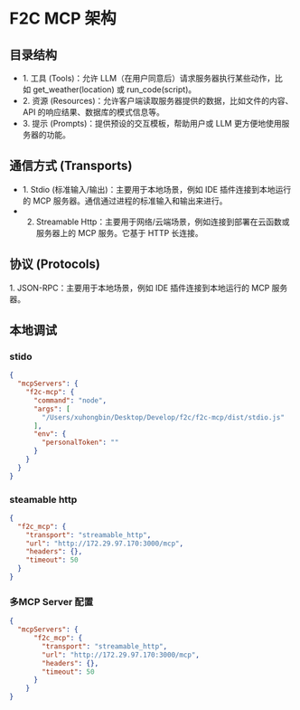 # F2C MCP 架构
## 目录结构 
+ 1. 工具 (Tools)：允许 LLM（在用户同意后）请求服务器执行某些动作，比如 get_weather(location) 或 run_code(script)。
+ 2. 资源 (Resources)：允许客户端读取服务器提供的数据，比如文件的内容、API 的响应结果、数据库的模式信息等。
+ 3. 提示 (Prompts)：提供预设的交互模板，帮助用户或 LLM 更方便地使用服务器的功能。

## 通信方式 (Transports)

+ 1. Stdio (标准输入/输出)：主要用于本地场景，例如 IDE 插件连接到本地运行的 MCP 服务器。通信通过进程的标准输入和输出来进行。
+ 2. Streamable Http：主要用于网络/云端场景，例如连接到部署在云函数或服务器上的 MCP 服务。它基于 HTTP 长连接。

## 协议 (Protocols)
1. JSON-RPC：主要用于本地场景，例如 IDE 插件连接到本地运行的 MCP 服务器。

## 本地调试 
### stido
```json
{
  "mcpServers": {
    "f2c-mcp": {
      "command": "node",
      "args": [
        "/Users/xuhongbin/Desktop/Develop/f2c/f2c-mcp/dist/stdio.js"
      ],
      "env": {
        "personalToken": ""
      }
    }
  }
}
```
### steamable http
```json
{
  "f2c_mcp": {
    "transport": "streamable_http",
    "url": "http://172.29.97.170:3000/mcp",
    "headers": {},
    "timeout": 50
  }
}
```

### 多MCP Server 配置
```json
{
  "mcpServers": {
      "f2c_mcp": {
        "transport": "streamable_http",
        "url": "http://172.29.97.170:3000/mcp",
        "headers": {},
        "timeout": 50
      }
    }
}
```